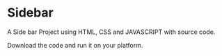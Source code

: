 # Sidebar
A Side bar Project using HTML, CSS and JAVASCRIPT with source code.

Download the code and run it on your platform.
